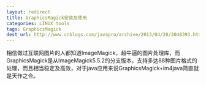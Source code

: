 ```yaml
---
layout: redirect
title: GraphicsMagick安装及使用
categories: LINUX tools
tags: GraphicsMagick
dest_url: http://www.cnblogs.com/javapro/archive/2013/04/28/3048393.html
---
```



相信做过互联网图片的人都知道ImageMagick，超牛逼的图片处理库，而GraphicsMagick是从ImageMagick5.5.2的分支版本，支持多达88种图片格式的处理，而且相当稳定及高效，对于java应用来说GraphicsMagick+im4java简直就是天作之合。

